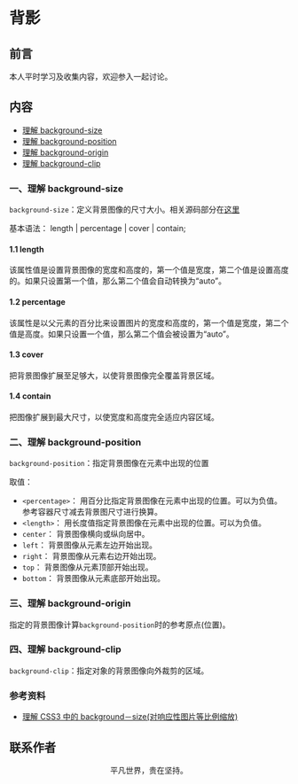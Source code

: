 # 背影

## 前言

本人平时学习及收集内容，欢迎参入一起讨论。

## 内容

- [理解 background-size](#一、理解-background-size)
- [理解 background-position](#二、理解-background-position)
- [理解 background-origin](#三、理解-background-origin)
- [理解 background-clip](#四、理解-background-clip)

### 一、理解 background-size

`background-size`：定义背景图像的尺寸大小。相关源码部分在[这里](https://github.com/ftTony/notes/tree/master/css/background-size)

基本语法： length | percentage | cover | contain;

#### 1.1 length

该属性值是设置背景图像的宽度和高度的，第一个值是宽度，第二个值是设置高度的。如果只设置第一个值，那么第二个值会自动转换为“auto”。

#### 1.2 percentage

该属性是以父元素的百分比来设置图片的宽度和高度的，第一个值是宽度，第二个值是高度。如果只设置一个值，那么第二个值会被设置为“auto”。

#### 1.3 cover

把背景图像扩展至足够大，以使背景图像完全覆盖背景区域。

#### 1.4 contain

把图像扩展到最大尺寸，以使宽度和高度完全适应内容区域。

### 二、理解 background-position

`background-position`：指定背景图像在元素中出现的位置

取值：

- `<percentage>`： 用百分比指定背景图像在元素中出现的位置。可以为负值。参考容器尺寸减去背景图尺寸进行换算。
- `<length>`： 用长度值指定背景图像在元素中出现的位置。可以为负值。
- `center`： 背景图像横向或纵向居中。
- `left`： 背景图像从元素左边开始出现。
- `right`： 背景图像从元素右边开始出现。
- `top`： 背景图像从元素顶部开始出现。
- `bottom`： 背景图像从元素底部开始出现。

### 三、理解 background-origin

指定的背景图像计算`background-position`时的参考原点(位置)。

### 四、理解 background-clip

`background-clip`：指定对象的背景图像向外裁剪的区域。

### 参考资料

- [理解 CSS3 中的 background－size(对响应性图片等比例缩放)](https://www.cnblogs.com/tugenhua0707/p/5260411.html)

## 联系作者

<div align="center">
    <p>
        平凡世界，贵在坚持。
    </p>
    <img :src="$withBase('/about/contact.png')" />
</div>
